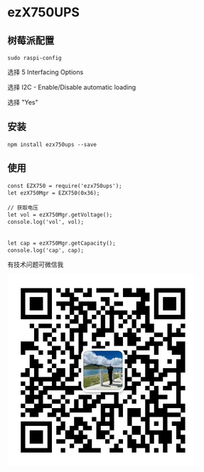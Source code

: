 # ezX750UPS

## 树莓派配置

```
sudo raspi-config

```

选择 5 Interfacing Options

选择 I2C - Enable/Disable automatic loading

选择 "Yes" 


## 安装

```
npm install ezx750ups --save
```

## 使用

```
const EZX750 = require('ezx750ups');
let ezX750Mgr = EZX750(0x36);

// 获取电压
let vol = ezX750Mgr.getVoltage();
console.log('vol', vol);


let cap = ezX750Mgr.getCapacity();
console.log('cap', cap);

```

有技术问题可微信我

![wechat](./vx.jpeg)

